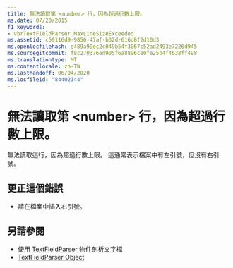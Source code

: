 ```yaml
---
title: 無法讀取第 <number> 行，因為超過行數上限。
ms.date: 07/20/2015
f1_keywords:
- vbrTextFieldParser_MaxLineSizeExceeded
ms.assetid: c59116d9-9856-47af-b32d-616d8f2d10d3
ms.openlocfilehash: e489a99ec2c049b54f3067c52ad2493e7226d945
ms.sourcegitcommit: f8c270376ed905f6a8896ce0fe25b4f4b38ff498
ms.translationtype: MT
ms.contentlocale: zh-TW
ms.lasthandoff: 06/04/2020
ms.locfileid: "84402144"
---
```

# <a name="line-number-cannot-be-read-because-it-exceeds-the-maximum-line-size"></a>無法讀取第 \<number> 行，因為超過行數上限。
無法讀取這行，因為超過行數上限。 這通常表示檔案中有左引號，但沒有右引號。  
  
## <a name="to-correct-this-error"></a>更正這個錯誤  
  
- 請在檔案中插入右引號。  
  
## <a name="see-also"></a>另請參閱

- [使用 TextFieldParser 物件剖析文字檔](../developing-apps/programming/drives-directories-files/parsing-text-files-with-the-textfieldparser-object.md)
- [TextFieldParser Object](../language-reference/objects/textfieldparser-object.md)
